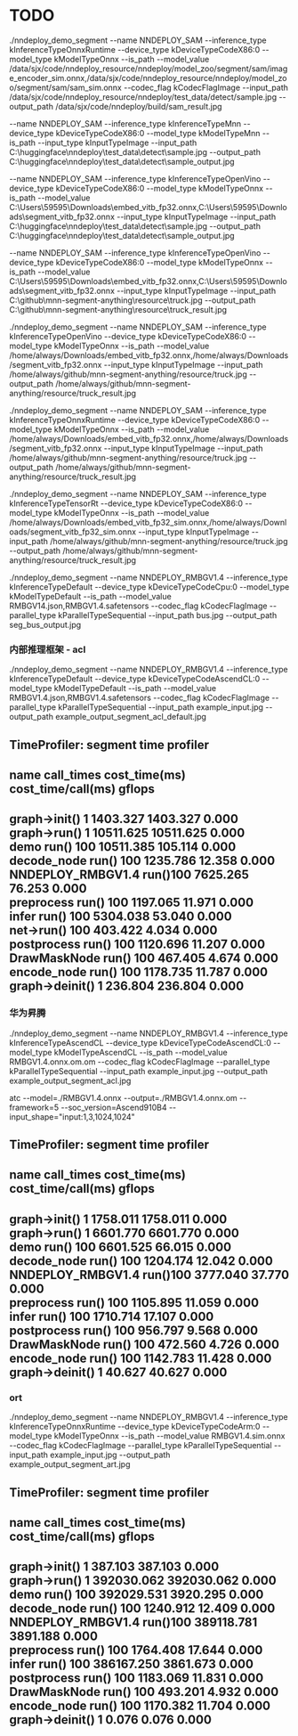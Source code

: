 # TODO



./nndeploy_demo_segment --name NNDEPLOY_SAM --inference_type kInferenceTypeOnnxRuntime --device_type kDeviceTypeCodeX86:0 --model_type kModelTypeOnnx --is_path --model_value /data/sjx/code/nndeploy_resource/nndeploy/model_zoo/segment/sam/image_encoder_sim.onnx,/data/sjx/code/nndeploy_resource/nndeploy/model_zoo/segment/sam/sam_sim.onnx --codec_flag kCodecFlagImage --input_path /data/sjx/code/nndeploy_resource/nndeploy/test_data/detect/sample.jpg --output_path /data/sjx/code/nndeploy/build/sam_result.jpg




--name NNDEPLOY_SAM --inference_type kInferenceTypeMnn --device_type kDeviceTypeCodeX86:0 --model_type kModelTypeMnn --is_path --input_type kInputTypeImage --input_path C:\huggingface\nndeploy\test_data\detect\sample.jpg --output_path C:\huggingface\nndeploy\test_data\detect\sample_output.jpg

--name NNDEPLOY_SAM --inference_type kInferenceTypeOpenVino --device_type kDeviceTypeCodeX86:0 --model_type kModelTypeOnnx --is_path --model_value C:\Users\59595\Downloads\embed_vitb_fp32.onnx,C:\Users\59595\Downloads\segment_vitb_fp32.onnx --input_type kInputTypeImage --input_path C:\huggingface\nndeploy\test_data\detect\sample.jpg --output_path C:\huggingface\nndeploy\test_data\detect\sample_output.jpg

--name NNDEPLOY_SAM --inference_type kInferenceTypeOpenVino --device_type kDeviceTypeCodeX86:0 --model_type kModelTypeOnnx --is_path --model_value C:\Users\59595\Downloads\embed_vitb_fp32.onnx,C:\Users\59595\Downloads\segment_vitb_fp32.onnx --input_type kInputTypeImage --input_path C:\github\mnn-segment-anything\resource\truck.jpg --output_path C:\github\mnn-segment-anything\resource\truck_result.jpg

./nndeploy_demo_segment --name NNDEPLOY_SAM --inference_type kInferenceTypeOpenVino --device_type kDeviceTypeCodeX86:0 --model_type kModelTypeOnnx --is_path --model_value /home/always/Downloads/embed_vitb_fp32.onnx,/home/always/Downloads/segment_vitb_fp32.onnx --input_type kInputTypeImage --input_path /home/always/github/mnn-segment-anything/resource/truck.jpg --output_path /home/always/github/mnn-segment-anything/resource/truck_result.jpg


./nndeploy_demo_segment --name NNDEPLOY_SAM --inference_type kInferenceTypeOnnxRuntime --device_type kDeviceTypeCodeX86:0 --model_type kModelTypeOnnx --is_path --model_value /home/always/Downloads/embed_vitb_fp32.onnx,/home/always/Downloads/segment_vitb_fp32.onnx --input_type kInputTypeImage --input_path /home/always/github/mnn-segment-anything/resource/truck.jpg --output_path /home/always/github/mnn-segment-anything/resource/truck_result.jpg


./nndeploy_demo_segment --name NNDEPLOY_SAM --inference_type kInferenceTypeTensorRt --device_type kDeviceTypeCodeX86:0 --model_type kModelTypeOnnx --is_path --model_value /home/always/Downloads/embed_vitb_fp32_sim.onnx,/home/always/Downloads/segment_vitb_fp32_sim.onnx --input_type kInputTypeImage --input_path /home/always/github/mnn-segment-anything/resource/truck.jpg --output_path /home/always/github/mnn-segment-anything/resource/truck_result.jpg

./nndeploy_demo_segment --name NNDEPLOY_RMBGV1.4 --inference_type kInferenceTypeDefault --device_type kDeviceTypeCodeCpu:0 --model_type kModelTypeDefault --is_path --model_value RMBGV14.json,RMBGV1.4.safetensors --codec_flag kCodecFlagImage --parallel_type kParallelTypeSequential --input_path bus.jpg --output_path seg_bus_output.jpg

### 内部推理框架 - acl
./nndeploy_demo_segment --name NNDEPLOY_RMBGV1.4 --inference_type kInferenceTypeDefault --device_type kDeviceTypeCodeAscendCL:0 --model_type kModelTypeDefault --is_path --model_value RMBGV1.4.json,RMBGV1.4.safetensors --codec_flag kCodecFlagImage --parallel_type kParallelTypeSequential --input_path example_input.jpg --output_path example_output_segment_acl_default.jpg

TimeProfiler: segment time profiler
-------------------------------------------------------------------------------------------
name                call_times          cost_time(ms)       cost_time/call(ms)  gflops              
-------------------------------------------------------------------------------------------
graph->init()       1                   1403.327            1403.327            0.000               
graph->run()        1                   10511.625           10511.625           0.000               
demo run()          100                 10511.385           105.114             0.000               
decode_node run()   100                 1235.786            12.358              0.000               
NNDEPLOY_RMBGV1.4 run()100                 7625.265            76.253              0.000               
preprocess run()    100                 1197.065            11.971              0.000               
infer run()         100                 5304.038            53.040              0.000               
net->run()          100                 403.422             4.034               0.000               
postprocess run()   100                 1120.696            11.207              0.000               
DrawMaskNode run()  100                 467.405             4.674               0.000               
encode_node run()   100                 1178.735            11.787              0.000               
graph->deinit()     1                   236.804             236.804             0.000               
-------------------------------------------------------------------------------------------

### 华为昇腾
./nndeploy_demo_segment --name NNDEPLOY_RMBGV1.4 --inference_type kInferenceTypeAscendCL --device_type kDeviceTypeCodeAscendCL:0 --model_type kModelTypeAscendCL --is_path --model_value RMBGV1.4.onnx.om.om --codec_flag kCodecFlagImage --parallel_type kParallelTypeSequential --input_path example_input.jpg --output_path example_output_segment_acl.jpg

atc --model=./RMBGV1.4.onnx --output=./RMBGV1.4.onnx.om --framework=5 --soc_version=Ascend910B4 --input_shape="input:1,3,1024,1024"

TimeProfiler: segment time profiler
-------------------------------------------------------------------------------------------
name                call_times          cost_time(ms)       cost_time/call(ms)  gflops              
-------------------------------------------------------------------------------------------
graph->init()       1                   1758.011            1758.011            0.000               
graph->run()        1                   6601.770            6601.770            0.000               
demo run()          100                 6601.525            66.015              0.000               
decode_node run()   100                 1204.174            12.042              0.000               
NNDEPLOY_RMBGV1.4 run()100                 3777.040            37.770              0.000               
preprocess run()    100                 1105.895            11.059              0.000               
infer run()         100                 1710.714            17.107              0.000               
postprocess run()   100                 956.797             9.568               0.000               
DrawMaskNode run()  100                 472.560             4.726               0.000               
encode_node run()   100                 1142.783            11.428              0.000               
graph->deinit()     1                   40.627              40.627              0.000               
-------------------------------------------------------------------------------------------

### ort
./nndeploy_demo_segment --name NNDEPLOY_RMBGV1.4 --inference_type kInferenceTypeOnnxRuntime --device_type kDeviceTypeCodeArm:0 --model_type kModelTypeOnnx --is_path --model_value RMBGV1.4.sim.onnx --codec_flag kCodecFlagImage --parallel_type kParallelTypeSequential --input_path example_input.jpg --output_path example_output_segment_art.jpg

TimeProfiler: segment time profiler
-------------------------------------------------------------------------------------------
name                call_times          cost_time(ms)       cost_time/call(ms)  gflops              
-------------------------------------------------------------------------------------------
graph->init()       1                   387.103             387.103             0.000               
graph->run()        1                   392030.062          392030.062          0.000               
demo run()          100                 392029.531          3920.295            0.000               
decode_node run()   100                 1240.912            12.409              0.000               
NNDEPLOY_RMBGV1.4 run()100                 389118.781          3891.188            0.000               
preprocess run()    100                 1764.408            17.644              0.000               
infer run()         100                 386167.250          3861.673            0.000               
postprocess run()   100                 1183.069            11.831              0.000               
DrawMaskNode run()  100                 493.201             4.932               0.000               
encode_node run()   100                 1170.382            11.704              0.000               
graph->deinit()     1                   0.076               0.076               0.000               
-------------------------------------------------------------------------------------------